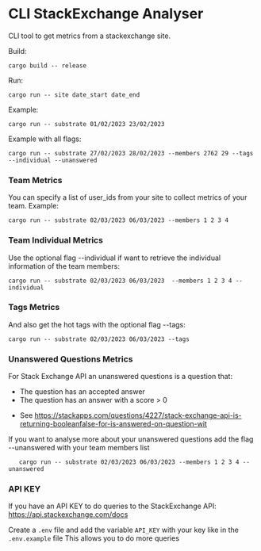 # CLI StackExchange Analyser
CLI tool to get metrics from a stackexchange site.

Build:
```shell
cargo build -- release
```

Run:
```shell
cargo run -- site date_start date_end
```

Example:
```shell
cargo run -- substrate 01/02/2023 23/02/2023
```

Example with all flags:

```shell
cargo run -- substrate 27/02/2023 28/02/2023 --members 2762 29 --tags --individual --unanswered
```

### Team Metrics
You can specify a list of user_ids from your site to collect metrics of your team.
Example:

```shell
cargo run -- substrate 02/03/2023 06/03/2023 --members 1 2 3 4
```

### Team Individual Metrics
Use the optional flag --individual if want to retrieve the individual information of the team members:

```shell
cargo run -- substrate 02/03/2023 06/03/2023  --members 1 2 3 4 --individual
```

### Tags Metrics
And also get the hot tags with the optional flag --tags:

```shell
cargo run -- substrate 02/03/2023 06/03/2023 --tags
```

### Unanswered Questions Metrics
For Stack Exchange API an unanswered questions is a question that:
 - The question has an accepted answer
 - The question has an answer with a score > 0

* See https://stackapps.com/questions/4227/stack-exchange-api-is-returning-booleanfalse-for-is-answered-on-question-wit


If you want to analyse more about your unanswered questions add the flag --unanswered with your team members list

 ```shell
    cargo run -- substrate 02/03/2023 06/03/2023 --members 1 2 3 4 --unanswered
```

### API KEY
If you have an API KEY to do queries to the StackExchange API: https://api.stackexchange.com/docs 

Create a `.env` file and add the variable `API_KEY` with your key like in the `.env.example` file
This allows you to do more queries